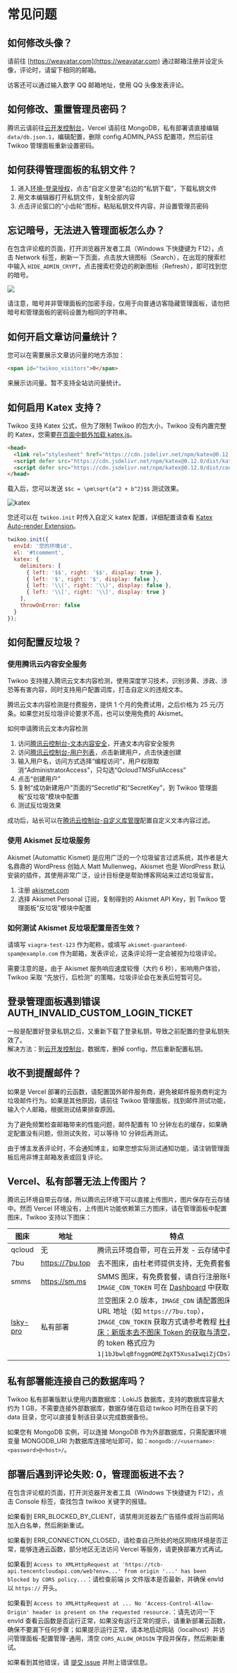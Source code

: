 # 常见问题

## 如何修改头像？

请前往 [https://weavatar.com](https://weavatar.com) 通过邮箱注册并设定头像，评论时，请留下相同的邮箱。

访客还可以通过输入数字 QQ 邮箱地址，使用 QQ 头像发表评论。

## 如何修改、重置管理员密码？

腾讯云请前往[云开发控制台](https://console.cloud.tencent.com/tcb/database/collection/config)，Vercel 请前往 MongoDB，私有部署请直接编辑 `data/db.json.1`，编辑配置，删除 config.ADMIN_PASS 配置项，然后前往 Twikoo 管理面板重新设置密码。

## 如何获得管理面板的私钥文件？

1. 进入[环境-登录授权](https://console.cloud.tencent.com/tcb/env/login)，点击“自定义登录”右边的“私钥下载”，下载私钥文件
2. 用文本编辑器打开私钥文件，复制全部内容
3. 点击评论窗口的“小齿轮”图标，粘贴私钥文件内容，并设置管理员密码

## 忘记暗号，无法进入管理面板怎么办？

在包含评论框的页面，打开浏览器开发者工具（Windows 下快捷键为 F12），点击 Network 标签，刷新一下页面，点击放大镜图标（Search），在出现的搜索栏中输入 `HIDE_ADMIN_CRYPT`，点击搜索栏旁边的刷新图标（Refresh），即可找到您的暗号。

![](./static/faq-1.png)

请注意，暗号并非管理面板的加密手段，仅用于向普通访客隐藏管理面板，请勿把暗号和管理面板的密码设置为相同的字符串。

## 如何开启文章访问量统计？

您可以在需要展示文章访问量的地方添加：

``` html
<span id="twikoo_visitors">0</span>
```

来展示访问量。暂不支持全站访问量统计。

## 如何启用 Katex 支持？

Twikoo 支持 Katex 公式，但为了限制 Twikoo 的包大小，Twikoo 没有内置完整的 Katex，您需要[在页面中额外加载 katex.js](https://katex.org/docs/browser.html)。

``` html
<head>
  <link rel="stylesheet" href="https://cdn.jsdelivr.net/npm/katex@0.12.0/dist/katex.min.css" integrity="sha384-AfEj0r4/OFrOo5t7NnNe46zW/tFgW6x/bCJG8FqQCEo3+Aro6EYUG4+cU+KJWu/X" crossorigin="anonymous">
  <script defer src="https://cdn.jsdelivr.net/npm/katex@0.12.0/dist/katex.min.js" integrity="sha384-g7c+Jr9ZivxKLnZTDUhnkOnsh30B4H0rpLUpJ4jAIKs4fnJI+sEnkvrMWph2EDg4" crossorigin="anonymous"></script>
  <script defer src="https://cdn.jsdelivr.net/npm/katex@0.12.0/dist/contrib/auto-render.min.js" integrity="sha384-mll67QQFJfxn0IYznZYonOWZ644AWYC+Pt2cHqMaRhXVrursRwvLnLaebdGIlYNa" crossorigin="anonymous"></script>
</head>
```

载入后，您可以发送 `$$c = \pm\sqrt{a^2 + b^2}$$` 测试效果。

![katex](./static/katex.png)

您还可以在 `twikoo.init` 时传入自定义 katex 配置，详细配置请查看 [Katex Auto-render Extension](https://katex.org/docs/autorender.html)。

``` js
twikoo.init({
  envId: '您的环境id',
  el: '#tcomment',
  katex: {
    delimiters: [
      { left: '$$', right: '$$', display: true },
      { left: '$', right: '$', display: false },
      { left: '\\(', right: '\\)', display: false },
      { left: '\\[', right: '\\]', display: true }
    ],
    throwOnError: false
  }
});
```

## 如何配置反垃圾？

### 使用腾讯云内容安全服务

Twikoo 支持接入腾讯云文本内容检测，使用深度学习技术，识别涉黄、涉政、涉恐等有害内容，同时支持用户配置词库，打击自定义的违规文本。

腾讯云文本内容检测是付费服务，提供 1 个月的免费试用，之后价格为 25 元/万条。如果您对反垃圾评论要求不高，也可以使用免费的 Akismet。

如何申请腾讯云文本内容检测

1. 访问[腾讯云控制台-文本内容安全](https://console.cloud.tencent.com/cms/text/overview)，开通文本内容安全服务
2. 访问[腾讯云控制台-用户列表](https://console.cloud.tencent.com/cam)，点击新建用户，点击快速创建
3. 输入用户名，访问方式选择“编程访问”，用户权限取消“AdministratorAccess”，只勾选“QcloudTMSFullAccess”
4. 点击“创建用户”
5. 复制“成功新建用户”页面的“SecretId”和“SecretKey”，到 Twikoo 管理面板“反垃圾”模块中配置
6. 测试反垃圾效果

成功后，站长可以在[腾讯云控制台-自定义库管理](https://console.cloud.tencent.com/cms/text/lib)配置自定义文本内容过滤。

### 使用 Akismet 反垃圾服务

Akismet (Automattic Kismet) 是应用广泛的一个垃圾留言过滤系统，其作者是大名鼎鼎的 WordPress 创始人 Matt Mullenweg，Akismet 也是 WordPress 默认安装的插件，其使用非常广泛，设计目标便是帮助博客网站来过滤垃圾留言。

1. 注册 [akismet.com](https://akismet.com)
2. 选择 Akismet Personal 订阅，复制得到的 Akismet API Key，到 Twikoo 管理面板“反垃圾”模块中配置

### 如何测试 Akismet 反垃圾配置是否生效？

请填写 `viagra-test-123` 作为昵称，或填写 `akismet-guaranteed-spam@example.com` 作为邮箱，发表评论，这条评论将一定会被视为垃圾评论。

需要注意的是，由于 Akismet 服务响应速度较慢（大约 6 秒），影响用户体验，Twikoo 采取 “先放行，后检测” 的策略，垃圾评论会在发表后短暂可见。

## 登录管理面板遇到错误 AUTH_INVALID_CUSTOM_LOGIN_TICKET

一般是配置好登录私钥之后，又重新下载了登录私钥，导致之前配置的登录私钥失效了。<br>
解决方法：到[云开发控制台](https://console.cloud.tencent.com/tcb/database/collection/config)，数据库，删掉 config，然后重新配置私钥。

## 收不到提醒邮件？

如果是 Vercel 部署的云函数，请配置国外邮件服务商，避免被邮件服务商判定为垃圾邮件行为。如果是其他原因，请前往 Twikoo 管理面板，找到邮件测试功能，输入个人邮箱，根据测试结果排查原因。

为了避免频繁检查邮箱带来的性能问题，邮件配置有 10 分钟左右的缓存，如果确定配置没有问题，但测试失败，可以等待 10 分钟后再测试。

由于博主发表评论时，不会通知博主，如果您想实际测试通知功能，请注销管理面板后用非博主邮箱发表或回复评论。

## Vercel、私有部署无法上传图片？

腾讯云环境自带云存储，所以腾讯云环境下可以直接上传图片，图片保存在云存储中。然而 Vercel 环境没有，上传图片功能依赖第三方图床，请在管理面板中配置图床，Twikoo 支持以下图床：

| 图床 | 地址 | 特点 |
| ---- | ---- | ---- |
| qcloud | 无 | 腾讯云环境自带，可在云开发 - 云存储中查看 |
| 7bu | https://7bu.top | 去不图床，由杜老师提供支持，无免费套餐 |
| smms | https://sm.ms | SMMS 图床，有免费套餐，请自行注册账号，`IMAGE_CDN_TOKEN` 可在 [Dashboard](https://sm.ms/home/apitoken) 中获取 |
| [lsky-pro](https://www.lsky.pro) | 私有部署 | 兰空图床 2.0 版本，`IMAGE_CDN` 请配置图床首页 URL 地址（如 `https://7bu.top`），`IMAGE_CDN_TOKEN` 获取方式请参考教程 [杜老师说图床：新版本去不图床 Token 的获取与清空](https://dusays.com/454/)，获取到的 token 格式应为 `1\|1bJbwlqBfnggmOMEZqXT5XusaIwqiZjCDs7r1Ob5`） |

## 私有部署能连接自己的数据库吗？

Twikoo 私有部署版默认使用内置数据库：LokiJS 数据库，支持的数据库容量大约为 1 GB，不需要连接外部数据库，数据存储在启动 twikoo 时所在目录下的 data 目录，您可以直接复制该目录以完成数据备份。

如果您有 MongoDB 实例，可以连接 MongoDB 作为外部数据库，只需配置环境变量 MONGODB_URI 为数据库连接地址即可，如：`mongodb://<username>:<password>@<host>/`。

## 部署后遇到评论失败: 0，管理面板进不去？

在包含评论框的页面，打开浏览器开发者工具（Windows 下快捷键为 F12），点击 Console 标签，查找包含 twikoo 关键字的报错。

如果看到 ERR_BLOCKED_BY_CLIENT，请禁用浏览器去广告插件或将当前网站加入白名单，然后刷新重试。

如果看到 ERR_CONNECTION_CLOSED，请检查自己所处的地区网络环境是否正常，能够连通云函数，部分地区无法访问 Vercel 等服务，请更换部署方式再试。

如果看到 `Access to XMLHttpRequest at 'https://tcb-api.tencentcloudapi.com/web?env=...' from origin '...' has been blocked by CORS policy...`：请检查前端 js 文件版本是否最新，并确保 envId 以 `https://` 开头。

如果看到 `Access to XMLHttpRequest at ... No 'Access-Control-Allow-Origin' header is present on the requested resource.`：请先访问一下 envId 查看云函数是否运行正常，如果没有运行正常的提示，请重新部署云函数，确保不要漏下任何步骤；如果提示运行正常，请本地启动网站（localhost）并访问管理面板-配置管理-通用，清空 `CORS_ALLOW_ORIGIN` 字段并保存，然后刷新重试。

如果看到其他错误，请 [提交 issue](https://github.com/twikoojs/twikoo/issues/new) 并附上错误信息。
